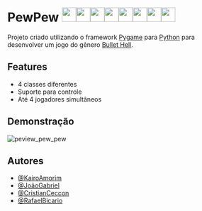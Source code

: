 # PewPew <img src="https://raw.githubusercontent.com/kairo741/pygame-bullet-hell-project/main/assets/images/ships/ship.png" width="32"><img src="https://raw.githubusercontent.com/kairo741/pygame-bullet-hell-project/main/assets/images/ships/ship_pierce.png" width="32"><img src="https://raw.githubusercontent.com/kairo741/pygame-bullet-hell-project/main/assets/images/ships/ship_speed.png" width="32"><img src="https://raw.githubusercontent.com/kairo741/pygame-bullet-hell-project/main/assets/images/ships/ship_froggers.png" width="32"><img src="https://raw.githubusercontent.com/kairo741/pygame-bullet-hell-project/main/assets/images/ships/ship_vampire.png" width="32"><img src="https://raw.githubusercontent.com/kairo741/pygame-bullet-hell-project/main/assets/images/ships/ship_mercy.png" width="32"><img src="https://raw.githubusercontent.com/kairo741/pygame-bullet-hell-project/main/assets/images/ships/ship_charge_full.png" width="32"><img src="https://raw.githubusercontent.com/kairo741/pygame-bullet-hell-project/main/assets/images/ships/ship_berserk.png" width="32">





Projeto criado utilizando o framework [Pygame](https://www.pygame.org/) para [Python](https://www.python.org/) para desenvolver um jogo do gênero [Bullet Hell](https://powerlisting.fandom.com/wiki/Bullet_Hell).


## Features
 - 4 classes diferentes
 - Suporte para controle
 - Até 4 jogadores simultâneos
 

## Demonstração

![peview_pew_pew](https://user-images.githubusercontent.com/47616155/178629188-ee36f0e3-b79b-4d2d-bba5-365f6652c565.png)


## Autores

- [@KairoAmorim](https://www.github.com/kairo741)
- [@JoãoGabriel](https://www.github.com/jgdml)
- [@CristianCeccon](https://www.github.com/CristianCeccon)
- [@RafaelBicario](https://www.github.com/RafaelBicario)
